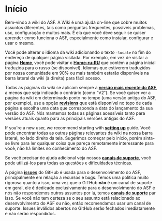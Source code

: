 # Início

Bem-vindo a wiki do ASF. A Wiki é uma ajuda on-line que cobre muitos assuntos diferentes, tais como perguntas frequentes, possíveis problemas, uso, configuração e muitos mais. É ela que você deve seguir se quiser aprender como funciona o ASF, especialmente como instalar, configurar e usar o mesmo.

Você pode alterar o idioma da wiki adicionando o texto `-locale` no fim do endereço de qualquer página visitada. Por exemplo, em vez de visitar a página **[Home](https://github.com/JustArchiNET/ArchiSteamFarm/wiki/Home)**, você pode visitar o **[Home-ru-RU](https://github.com/JustArchiNET/ArchiSteamFarm/wiki/Home-ru-RU)** que contém a página inicial traduzida para o russo (se disponível). Idiomas que estiverem traduzidos por nossa comunidade em 90% ou mais também estarão disponíveis na barra lateral da wiki (à direita) para fácil acesso.

Todas as páginas da wiki se aplicam sempre a **[versão mais recente do ASF](https://github.com/JustArchiNET/ArchiSteamFarm/releases)**, a menos que seja indicado o contrário (como "V2"). Se você quiser ver a página da wiki em determinado ponto no tempo (uma versão antiga do ASF, por exemplo), use a opção **[revisions](https://github.com/JustArchiNET/ArchiSteamFarm/wiki/_history)** que está disponível no topo de cada página e escolha uma data que corresponda a data do lançamento da sua versão do ASF. Nós mantemos todas as páginas acessíveis tanto para versões atuais quanto para as principais versões antigas do ASF.

If you're a new user, we recommend starting with **[setting up](https://github.com/JustArchiNET/ArchiSteamFarm/wiki/Setting-up)** guide. Você pode encontrar todas as outras páginas relevantes da wiki na nossa barra lateral, no lado direito da tela. Sugerimos começar pelo inicio, porém sinta-se livre para ler qualquer coisa que pareça remotamente interessante para você, não há limites no conhecimento do ASF.

Se você precisar de ajuda adicional veja nossos **[canais de suporte](https://github.com/JustArchiNET/ArchiSteamFarm/blob/main/.github/SUPPORT.md)**, você pode utilizá-los para todas as questões e dificuldades técnicas.

A página **[issues](https://github.com/JustArchiNET/ArchiSteamFarm/issues)** do GitHub é usada para o desenvolvimento do ASF, principalmente em relação a recursos e bugs. Temos uma política muito rigorosa quanto a isso, uma vez que o GiTHub **não** é um canal de suporte em geral, ele é dedicado exclusivamente para o desenvolvimento do ASF e nós não respondemos outros assuntos por lá, temos **[canais de suporte](https://github.com/JustArchiNET/ArchiSteamFarm/blob/main/.github/SUPPORT.md)** par isso. Se você não tem certeza se o seu assunto está relacionado ao desenvolvimento do ASF ou não, então recomendamos usar um canal de suporte. Issues inválidos abertos no GitHub serão fechados imediatamente e não serão respondidos.
